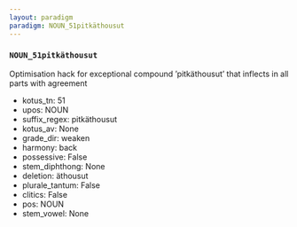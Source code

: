 ```yaml
---
layout: paradigm
paradigm: NOUN_51pitkäthousut
---
```

### ` NOUN_51pitkäthousut `

Optimisation hack for exceptional compound ’pitkäthousut’ that inflects in all parts with agreement
* kotus_tn: 51
* upos: NOUN
* suffix_regex: pitkäthousut
* kotus_av: None
* grade_dir: weaken
* harmony: back
* possessive: False
* stem_diphthong: None
* deletion: äthousut
* plurale_tantum: False
* clitics: False
* pos: NOUN
* stem_vowel: None
